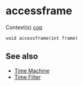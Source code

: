 # accessframe

Context(s)
[cop](../contexts/cop.html)

`void accessframe(int frame)`

## See also

- [Time Machine](../../nodes/cop2/tima.html)
- [Time Filter](../../nodes/cop2/timefilter.html)
